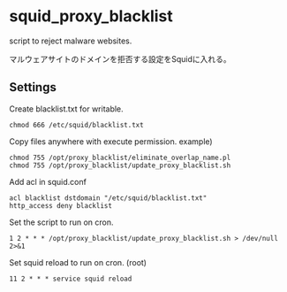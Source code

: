# squid_proxy_blacklist

script to reject malware websites.

マルウェアサイトのドメインを拒否する設定をSquidに入れる。

## Settings

Create blacklist.txt for writable.
```
chmod 666 /etc/squid/blacklist.txt
```

Copy files anywhere with execute permission. example)
```
chmod 755 /opt/proxy_blacklist/eliminate_overlap_name.pl
chmod 755 /opt/proxy_blacklist/update_proxy_blacklist.sh
```

Add acl in squid.conf
```
acl blacklist dstdomain "/etc/squid/blacklist.txt"
http_access deny blacklist
```

Set the script to run on cron.
```
1 2 * * * /opt/proxy_blacklist/update_proxy_blacklist.sh > /dev/null 2>&1
```

Set squid reload to run on cron. (root)
```
11 2 * * * service squid reload
```

